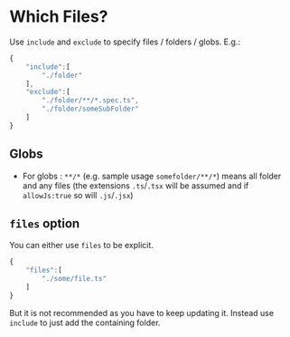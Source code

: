 # Which Files?

Use `include` and `exclude` to specify files / folders / globs. E.g.:

```javascript
{
    "include":[
        "./folder"
    ],
    "exclude":[
        "./folder/**/*.spec.ts",
        "./folder/someSubFolder"
    ]
}
```

## Globs

* For globs : `**/*` \(e.g. sample usage `somefolder/**/*`\) means all folder and any files \(the extensions `.ts`/`.tsx` will be assumed and if `allowJs:true` so will `.js`/`.jsx`\)

## `files` option

You can either use `files` to be explicit.

```javascript
{
    "files":[
        "./some/file.ts"
    ]
}
```

But it is not recommended as you have to keep updating it. Instead use `include` to just add the containing folder.

